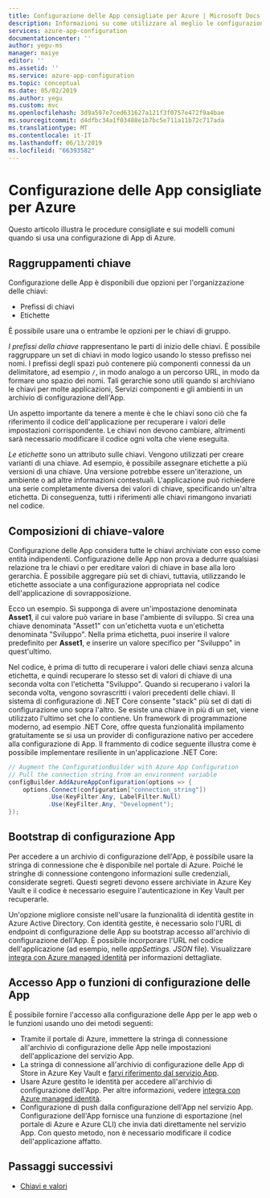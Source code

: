 ```yaml
---
title: Configurazione delle App consigliate per Azure | Microsoft Docs
description: Informazioni su come utilizzare al meglio le configurazione delle App di Azure
services: azure-app-configuration
documentationcenter: ''
author: yegu-ms
manager: maiye
editor: ''
ms.assetid: ''
ms.service: azure-app-configuration
ms.topic: conceptual
ms.date: 05/02/2019
ms.author: yegu
ms.custom: mvc
ms.openlocfilehash: 3d9a597e7ced631627a121f3f0757e472f9a4bae
ms.sourcegitcommit: d4dfbc34a1f03488e1b7bc5e711a11b72c717ada
ms.translationtype: MT
ms.contentlocale: it-IT
ms.lasthandoff: 06/13/2019
ms.locfileid: "66393582"
---
```

# <a name="azure-app-configuration-best-practices"></a>Configurazione delle App consigliate per Azure

Questo articolo illustra le procedure consigliate e sui modelli comuni quando si usa una configurazione di App di Azure.

## <a name="key-groupings"></a>Raggruppamenti chiave

Configurazione delle App è disponibili due opzioni per l'organizzazione delle chiavi:

* Prefissi di chiavi
* Etichette

È possibile usare una o entrambe le opzioni per le chiavi di gruppo.

*I prefissi della chiave* rappresentano le parti di inizio delle chiavi. È possibile raggruppare un set di chiavi in modo logico usando lo stesso prefisso nei nomi. I prefissi degli spazi può contenere più componenti connessi da un delimitatore, ad esempio `/`, in modo analogo a un percorso URL, in modo da formare uno spazio dei nomi. Tali gerarchie sono utili quando si archiviano le chiavi per molte applicazioni, Servizi componenti e gli ambienti in un archivio di configurazione dell'App.

Un aspetto importante da tenere a mente è che le chiavi sono ciò che fa riferimento il codice dell'applicazione per recuperare i valori delle impostazioni corrispondente. Le chiavi non devono cambiare, altrimenti sarà necessario modificare il codice ogni volta che viene eseguita.

*Le etichette* sono un attributo sulle chiavi. Vengono utilizzati per creare varianti di una chiave. Ad esempio, è possibile assegnare etichette a più versioni di una chiave. Una versione potrebbe essere un'iterazione, un ambiente o ad altre informazioni contestuali. L'applicazione può richiedere una serie completamente diversa dei valori di chiave, specificando un'altra etichetta. Di conseguenza, tutti i riferimenti alle chiavi rimangono invariati nel codice.

## <a name="key-value-compositions"></a>Composizioni di chiave-valore

Configurazione delle App considera tutte le chiavi archiviate con esso come entità indipendenti. Configurazione delle App non prova a dedurre qualsiasi relazione tra le chiavi o per ereditare valori di chiave in base alla loro gerarchia. È possibile aggregare più set di chiavi, tuttavia, utilizzando le etichette associate a una configurazione appropriata nel codice dell'applicazione di sovrapposizione.

Ecco un esempio. Si supponga di avere un'impostazione denominata **Asset1**, il cui valore può variare in base l'ambiente di sviluppo. Si crea una chiave denominata "Asset1" con un'etichetta vuota e un'etichetta denominata "Sviluppo". Nella prima etichetta, puoi inserire il valore predefinito per **Asset1**, e inserire un valore specifico per "Sviluppo" in quest'ultimo.

Nel codice, è prima di tutto di recuperare i valori delle chiavi senza alcuna etichetta, e quindi recuperare lo stesso set di valori di chiave di una seconda volta con l'etichetta "Sviluppo". Quando si recuperano i valori la seconda volta, vengono sovrascritti i valori precedenti delle chiavi. Il sistema di configurazione di .NET Core consente "stack" più set di dati di configurazione uno sopra l'altro. Se esiste una chiave in più di un set, viene utilizzato l'ultimo set che lo contiene. Un framework di programmazione moderno, ad esempio .NET Core, offre questa funzionalità impilamento gratuitamente se si usa un provider di configurazione nativo per accedere alla configurazione di App. Il frammento di codice seguente illustra come è possibile implementare resiliente in un'applicazione .NET Core:

```csharp
// Augment the ConfigurationBuilder with Azure App Configuration
// Pull the connection string from an environment variable
configBuilder.AddAzureAppConfiguration(options => {
    options.Connect(configuration["connection_string"])
           .Use(KeyFilter.Any, LabelFilter.Null)
           .Use(KeyFilter.Any, "Development");
});
```

## <a name="app-configuration-bootstrap"></a>Bootstrap di configurazione App

Per accedere a un archivio di configurazione dell'App, è possibile usare la stringa di connessione che è disponibile nel portale di Azure. Poiché le stringhe di connessione contengono informazioni sulle credenziali, considerate segreti. Questi segreti devono essere archiviate in Azure Key Vault e il codice è necessario eseguire l'autenticazione in Key Vault per recuperarle.

Un'opzione migliore consiste nell'usare la funzionalità di identità gestite in Azure Active Directory. Con identità gestite, è necessario solo l'URL di endpoint di configurazione delle App su bootstrap accesso all'archivio di configurazione dell'App. È possibile incorporare l'URL nel codice dell'applicazione (ad esempio, nelle *appSettings. JSON* file). Visualizzare [integra con Azure managed identità](howto-integrate-azure-managed-service-identity.md) per informazioni dettagliate.

## <a name="app-or-function-access-to-app-configuration"></a>Accesso App o funzioni di configurazione delle App

È possibile fornire l'accesso alla configurazione delle App per le app web o le funzioni usando uno dei metodi seguenti:

* Tramite il portale di Azure, immettere la stringa di connessione all'archivio di configurazione delle App nelle impostazioni dell'applicazione del servizio App.
* La stringa di connessione all'archivio di configurazione delle App di Store in Azure Key Vault e [farvi riferimento dal servizio App](https://docs.microsoft.com/azure/app-service/app-service-key-vault-references).
* Usare Azure gestito le identità per accedere all'archivio di configurazione dell'App. Per altre informazioni, vedere [integra con Azure managed identità](howto-integrate-azure-managed-service-identity.md).
* Configurazione di push dalla configurazione dell'App nel servizio App. Configurazione dell'App fornisce una funzione di esportazione (nel portale di Azure e Azure CLI) che invia dati direttamente nel servizio App. Con questo metodo, non è necessario modificare il codice dell'applicazione affatto.

## <a name="next-steps"></a>Passaggi successivi

* [Chiavi e valori](./concept-key-value.md)
